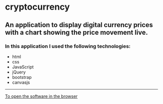 ﻿# cryptocurrency

## An application to display digital currency prices with a chart showing the price movement live.

### In this application I used the following technologies:
- html
- css
- JavaScript
- jQuery
- bootstrap
- canvasjs
--- 
[To open the software in the browser](https://baruch-kaminer.github.io/cryptocurrency/)
